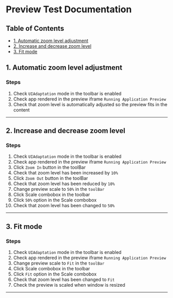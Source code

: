 # Preview Test Documentation

## Table of Contents

- [1. Automatic zoom level adjustment](#1-automatic-zoom-level-adjustment)
- [2. Increase and decrease zoom level](#2-increase-and-decrease-zoom-level)
- [3. Fit mode](#3-fit-mode)

<a id="1-automatic-zoom-level-adjustment"></a>
## 1. Automatic zoom level adjustment

### Steps

1. Check `UIAdaptation` mode in the toolbar is enabled
2. Check app rendered in the preview iframe `Running Application Preview`
3. Check that zoom level is automatically adjusted so the preview fits in the content

---

<a id="2-increase-and-decrease-zoom-level"></a>
## 2. Increase and decrease zoom level

### Steps

1. Check `UIAdaptation` mode in the toolbar is enabled
2. Check app rendered in the preview iframe `Running Application Preview`
3. Click `Zoom In` button in the toolBar
4. Check that zoom level has been increased by `10%`
5. Click `Zoom Out` button in the toolBar
6. Check that zoom level has been reduced by `10%`
7. Change preview scale to `50%` in the `toolBar`
8. Click Scale combobox in the toolbar
9. Click `50%` option in the Scale combobox
10. Check that zoom level has been changed to `50%`

---

<a id="3-fit-mode"></a>
## 3. Fit mode

### Steps

1. Check `UIAdaptation` mode in the toolbar is enabled
2. Check app rendered in the preview iframe `Running Application Preview`
3. Change preview scale to `Fit` in the `toolBar`
4. Click Scale combobox in the toolbar
5. Click `Fit` option in the Scale combobox
6. Check that zoom level has been changed to `Fit`
7. Check the preview is scaled when window is resized

---

